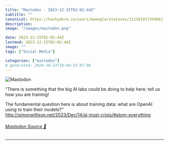 ```yaml
---
title: "Mastodon - 2023-12-15T02:02:44Z"
subtitle: ""
canonical: https://hachyderm.io/users/mweagle/statuses/111581971350681717
description:
image: "/images/mastodon.png"

date: 2023-12-15T02:02:44Z
lastmod: 2023-12-15T02:02:44Z
image: ""
tags: ["Social Media"]

categories: ["mastodon"]
# generated: 2024-10-23T18:04:53-07:00
---
```

![Mastodon](/images/mastodon.png)

<p>“There is something that the big AI labs could be doing to help here: tell us how you are training!</p><p>The fundamental question here is about training data: what are OpenAI using to train their models?”<br /><a href="http://simonwillison.net/2023/Dec/14/ai-trust-crisis/#atom-everything" target="_blank" rel="nofollow noopener noreferrer" translate="no"><span class="invisible">http://</span><span class="ellipsis">simonwillison.net/2023/Dec/14/</span><span class="invisible">ai-trust-crisis/#atom-everything</span></a></p>


###### [Mastodon Source 🐘](https://hachyderm.io/@mweagle/111581971350681717)

___

